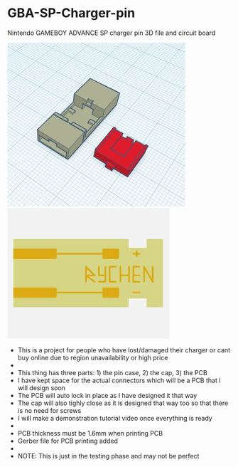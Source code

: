 # GBA-SP-Charger-pin
Nintendo GAMEBOY ADVANCE SP charger pin 3D file and circuit board

<img src="https://github.com/Rychenxkull/GBA-SP-Charger-pin/blob/main/Case_and_Cap.jpg" alt="case and cap">   <img src="https://github.com/Rychenxkull/GBA-SP-Charger-pin/blob/main/PCB%20Screenshot.jpg" alt="PCB">

- This is a project for people who have lost/damaged their charger or cant buy online due to region unavailability or high price
-
- This thing has three parts: 1) the pin case, 2) the cap, 3) the PCB
- I have kept space for the actual connectors which will be a PCB that I will design soon
- The PCB will auto lock in place as I have designed it that way
- The cap will also tighly close as it is designed that way too so that there is no need for screws
- I will make a demonstration tutorial video once everything is ready
-
- PCB thickness must be 1.6mm when printing PCB
- Gerber file for PCB printing added
-
- NOTE: This is just in the testing phase and may not be perfect
